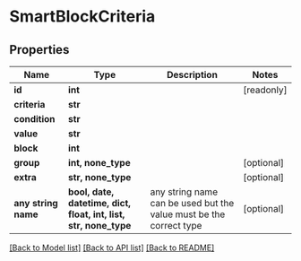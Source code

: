 # SmartBlockCriteria


## Properties
Name | Type | Description | Notes
------------ | ------------- | ------------- | -------------
**id** | **int** |  | [readonly] 
**criteria** | **str** |  | 
**condition** | **str** |  | 
**value** | **str** |  | 
**block** | **int** |  | 
**group** | **int, none_type** |  | [optional] 
**extra** | **str, none_type** |  | [optional] 
**any string name** | **bool, date, datetime, dict, float, int, list, str, none_type** | any string name can be used but the value must be the correct type | [optional]

[[Back to Model list]](../README.md#documentation-for-models) [[Back to API list]](../README.md#documentation-for-api-endpoints) [[Back to README]](../README.md)


